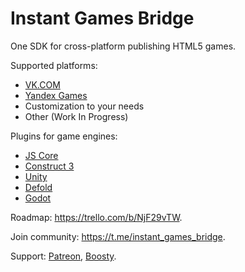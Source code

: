 # Instant Games Bridge
One SDK for cross-platform publishing HTML5 games.

Supported platforms:
+ [VK.COM](https://vk.com)
+ [Yandex Games](https://yandex.com/games/)
+ Customization to your needs
+ Other (Work In Progress)

Plugins for game engines:
+ [JS Core](https://github.com/instant-games-bridge/instant-games-bridge)
+ [Construct 3](https://github.com/instant-games-bridge/instant-games-bridge-construct)
+ [Unity](https://github.com/instant-games-bridge/instant-games-bridge-unity)
+ [Defold](https://github.com/instant-games-bridge/instant-games-bridge-defold)
+ [Godot](https://github.com/instant-games-bridge/instant-games-bridge-godot)

Roadmap: https://trello.com/b/NjF29vTW.

Join community: https://t.me/instant_games_bridge.

Support: [Patreon](https://www.patreon.com/mewton), [Boosty](https://boosty.to/mewton).